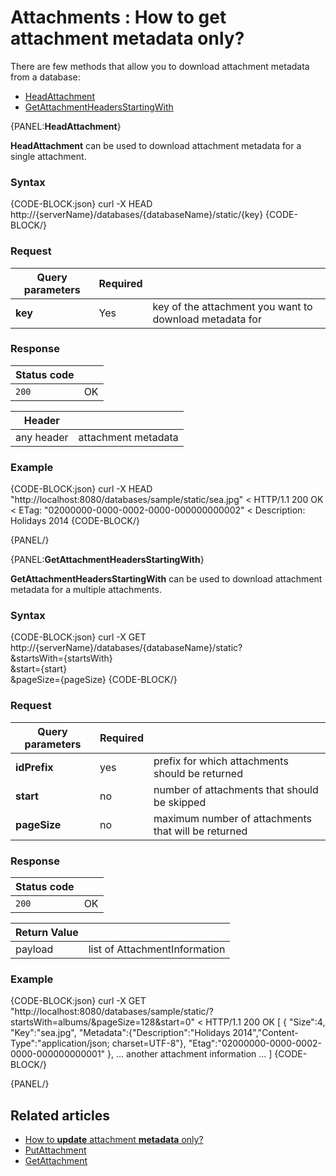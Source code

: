 # Attachments : How to get attachment metadata only?

There are few methods that allow you to download attachment metadata from a database:   
- [HeadAttachment](../../../../client-api/commands/attachments/how-to/get-attachment-metadata-only#head)   
- [GetAttachmentHeadersStartingWith](../../../../client-api/commands/attachments/how-to/get-attachment-metadata-only#getattachmentheadersstartingwith)   

{PANEL:**HeadAttachment**}

**HeadAttachment** can be used to download attachment metadata for a single attachment.

### Syntax


{CODE-BLOCK:json}
  curl -X HEAD http://{serverName}/databases/{databaseName}/static/{key}
{CODE-BLOCK/}

### Request

| Query parameters | Required |  |
| ------------- | -- | ---- |
| **key** | Yes | key of the attachment you want to download metadata for |

### Response

| Status code | |
| ----------- | - |
| `200` | OK |

| Header | |
| -------- | - |
| any header | attachment metadata |

### Example

{CODE-BLOCK:json}
curl -X HEAD "http://localhost:8080/databases/sample/static/sea.jpg"
< HTTP/1.1 200 OK
< ETag: "02000000-0000-0002-0000-000000000002"
< Description: Holidays 2014
{CODE-BLOCK/}

{PANEL/}

{PANEL:**GetAttachmentHeadersStartingWith**}

**GetAttachmentHeadersStartingWith** can be used to download attachment metadata for a multiple attachments.

### Syntax


{CODE-BLOCK:json}
  curl -X GET http://{serverName}/databases/{databaseName}/static? \
	&startsWith={startsWith}  \
	&start={start} \
	&pageSize={pageSize}
{CODE-BLOCK/}

### Request

| Query parameters | Required | |
| ------------- | -- | ---- |
| **idPrefix** | yes | prefix for which attachments should be returned |
| **start** | no | number of attachments that should be skipped |
| **pageSize** | no | maximum number of attachments that will be returned |

### Response

| Status code | |
| ----------- | - |
| `200` | OK |

| Return Value | |
| ------------- | ------------- |
| payload | list of AttachmentInformation |


### Example


{CODE-BLOCK:json}
curl -X GET "http://localhost:8080/databases/sample/static/?startsWith=albums/&pageSize=128&start=0"
< HTTP/1.1 200 OK
[
	{
		"Size":4,
		"Key":"sea.jpg",
		"Metadata":{"Description":"Holidays 2014","Content-Type":"application/json; charset=UTF-8"},
		"Etag":"02000000-0000-0002-0000-000000000001"
	},
	... another attachment information ...
]
{CODE-BLOCK/}

{PANEL/}


## Related articles

- [How to **update** attachment **metadata** only?](../../../../client-api/commands/attachments/how-to/update-attachment-metadata-only)  
- [PutAttachment](../../../../client-api/commands/attachments/put)  
- [GetAttachment](../../../../client-api/commands/attachments/get)  